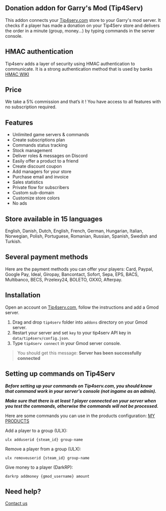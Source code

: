 ## Donation addon for Garry's Mod (Tip4Serv)

This addon connects your [Tip4serv.com](https://tip4serv.com/) store to your Garry's mod server. It checks if a player has made a donation on your Tip4Serv store and delivers the order in a minute (group, money...) by typing commands in the server console.

## HMAC authentication

Tip4serv adds a layer of security using HMAC authentication to communicate. It is a strong authentication method that is used by banks [HMAC WIKI](https://en.wikipedia.org/wiki/HMAC)

## Price

We take a 5% commission and that’s it ! You have access to all features with no subscription required.

## Features

* Unlimited game servers & commands
* Create subscriptions plan
* Commands status tracking
* Stock management
* Deliver roles & messages on Discord
* Easily offer a product to a friend
* Create discount coupon
* Add managers for your store
* Purchase email and invoice
* Sales statistics
* Private flow for subscribers
* Custom sub-domain
* Customize store colors
* No ads

## Store available in 15 languages

English, Danish, Dutch, English, French, German, Hungarian, Italian, Norwegian, Polish, Portuguese, Romanian, Russian, Spanish, Swedish and Turkish.

## Several payment methods

Here are the payment methods you can offer your players: Card, Paypal, Google Pay, Ideal, Giropay, Bancontact, Sofort, Sepa, EPS, BACS, Multibanco, BECS, Przelexy24, BOLETO, OXXO, Afterpay.

## Installation

Open an account on [Tip4serv.com](https://tip4serv.com/), follow the instructions and add a Gmod server.

1) Drag and drop `tip4serv` folder into `addons` directory on your Gmod server.
2) Restart your server and set `key` to your tip4serv API key in `data/tip4serv/config.json`.
3) Type `tip4serv connect` in your Gmod server console.

> You should get this message: **Server has been successfully connected**

## Setting up commands on Tip4Serv

***Before setting up your commands on Tip4serv.com, you should know that command work in your server's console (not ingame as an admin).***

***Make sure that there is at least 1 player connected on your server when you test the commands, otherwise the commands will not be processed.***

Here are some commands you can use in the products configuration: [MY PRODUCTS](https://tip4serv.com/dashboard/my-products)

Add a player to a group (ULX):

`ulx adduserid {steam_id} group-name`

Remove a player from a group (ULX):

`ulx removeuserid {steam_id} group-name`

Give money to a player (DarkRP):

`darkrp addmoney {gmod_username} amount`

## Need help?

[Contact us](https://tip4serv.com/contact)
